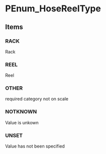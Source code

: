 # PEnum_HoseReelType


<!-- end of short definition -->
## Items

### RACK
Rack

### REEL
Reel

### OTHER
required category not on scale

### NOTKNOWN
Value is unkown

### UNSET
Value has not been specified
